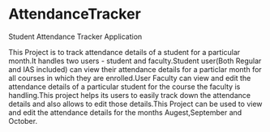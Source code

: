 # AttendanceTracker
Student Attendance Tracker Application

This Project is to track attendance details of a student for a particular month.It handles two users - student and faculty.Student user(Both Regular and IAS included) can view their attendance details for a particlar month for all courses in which they are enrolled.User Faculty can view and edit the attendance details of a particular student for the course the faculty is handling.This project helps its users to easily track down the attendance details and also allows to edit those details.This Project can be used to view and edit the attendance details for the months Augest,September and October.  
